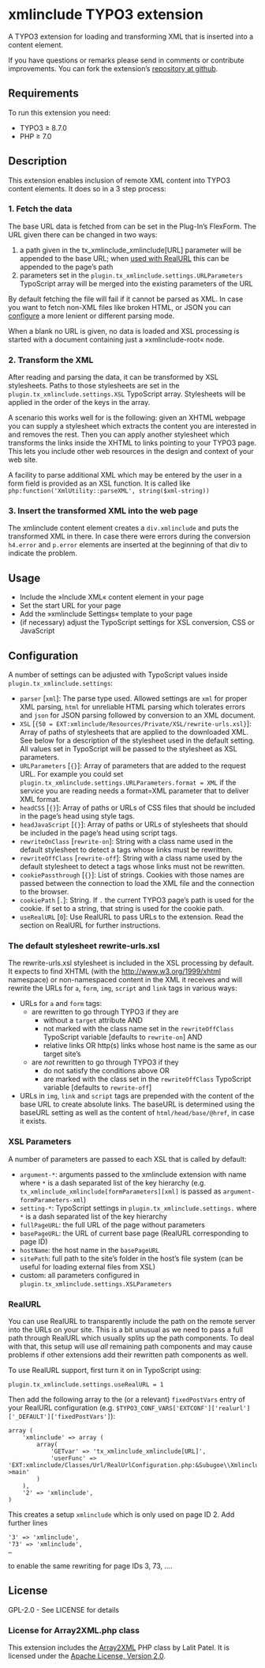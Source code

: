 # xmlinclude TYPO3 extension

A TYPO3 extension for loading and transforming XML that is inserted into
a content element.

If you have questions or remarks please send in comments or contribute
improvements. You can fork the extension’s [repository at
github](https://github.com/subugoe/xmlinclude).

## Requirements

To run this extension you need:

-   TYPO3 ≥ 8.7.0
-   PHP ≥ 7.0

## Description

This extension enables inclusion of remote XML content into TYPO3
content elements. It does so in a 3 step process:

### 1. Fetch the data

The base URL data is fetched from can be set in the Plug-In’s FlexForm.
The URL given there can be changed in two ways:

1.  a path given in the tx\_xmlinclude\_xmlinclude\[URL\] parameter will
    be appended to the base URL; when [used with RealURL](#realurl) this
    can be appended to the page’s path
2.  parameters set in the `plugin.tx_xmlinclude.settings.URLParameters`
    TypoScript array will be merged into the existing parameters of the
    URL

By default fetching the file will fail if it cannot be parsed as XML. In
case you want to fetch non-XML files like broken HTML, or JSON you can
[configure](#configuration) a more lenient or different parsing mode.

When a blank no URL is given, no data is loaded and XSL processing is
started with a document containing just a »xmlinclude-root« node.

### 2. Transform the XML

After reading and parsing the data, it can be transformed by XSL
stylesheets. Paths to those stylesheets are set in the
`plugin.tx_xmlinclude.settings.XSL` TypoScript array. Stylesheets will
be applied in the order of the keys in the array.

A scenario this works well for is the following: given an XHTML webpage
you can supply a stylesheet which extracts the content you are
interested in and removes the rest. Then you can apply another
stylesheet which transforms the links inside the XHTML to links pointing
to your TYPO3 page. This lets you include other web resources in the
design and context of your web site.

A facility to parse additional XML which may be entered by the user in a
form field is provided as an XSL function. It is called like
`php:function('XmlUtility::parseXML', string($xml-string))`

### 3. Insert the transformed XML into the web page

The xmlinclude content element creates a `div.xmlinclude` and puts the
transformed XML in there. In case there were errors during the
conversion `h4.error` and `p.error` elements are inserted at the
beginning of that div to indicate the problem.

## Usage

-   Include the »Include XML« content element in your page
-   Set the start URL for your page
-   Add the »xmlinclude Settings« template to your page
-   (if necessary) adjust the TypoScript settings for XSL conversion,
    CSS or JavaScript

## Configuration

A number of settings can be adjusted with TypoScript values inside
`plugin.tx_xmlinclude.settings`:

-   `parser` \[`xml`\]: The parse type used. Allowed settings are `xml`
    for proper XML parsing, `html` for unreliable HTML parsing which
    tolerates errors and `json` for JSON parsing followed by conversion
    to an XML document.
-   `XSL`
    \[`{50 = EXT:xmlinclude/Resources/Private/XSL/rewrite-urls.xsl}`\]:
    Array of paths of stylesheets that are applied to the downloaded
    XML. See below for a description of the stylesheet used in the
    default setting. All values set in TypoScript will be passed to the
    stylesheet as XSL parameters.
-   `URLParameters` \[`{}`\]: Array of parameters that are added to the
    request URL. For example you could set
    `plugin.tx_xmlinclude.settings.URLParameters.format = XML` if the
    service you are reading needs a format=XML parameter that to deliver
    XML format.
-   `headCSS` \[`{}`\]: Array of paths or URLs of CSS files that should
    be included in the page’s head using style tags.
-   `headJavaScript` \[`{}`\]: Array of paths or URLs of stylesheets
    that should be included in the page’s head using script tags.
-   `rewriteOnClass` \[`rewrite-on`\]: String with a class name used in
    the default stylesheet to detect a tags whose links must
    be rewritten.
-   `rewriteOffClass` \[`rewrite-off`\]: String with a class name used
    by the default stylesheet to detect a tags whose links must not
    be rewritten.
-   `cookiePassthrough` \[`{}`\]: List of strings. Cookies with those
    names are passed between the connection to load the XML file and the
    connection to the browser.
-   `cookiePath` \[`.`\]: String. If `.` the current TYPO3 page’s path
    is used for the cookie. If set to a string, that string is used for
    the cookie path.
-   `useRealURL` \[`0`\]: Use RealURL to pass URLs to the extension.
    Read the section on RealURL for further instructions.

### The default stylesheet rewrite-urls.xsl

The rewrite-urls.xsl stylesheet is included in the XSL processing by
default. It expects to find XHTML (with the
<http://www.w3.org/1999/xhtml> namespace) or non-namespaced content in
the XML it receives and will rewrite the URLs for `a`, `form`, `img`,
`script` and `link` tags in various ways:

-   URLs for `a` and `form` tags:
    -   are rewritten to go through TYPO3 if they are
        -   without a `target` attribute AND
        -   not marked with the class name set in the `rewriteOffClass`
            TypoScript variable \[defaults to `rewrite-on`\] AND
        -   relative links OR http(s) links whose host name is the same
            as our target site’s
    -   are *not* rewritten to go through TYPO3 if they
        -   do not satisfy the conditions above OR
        -   are marked with the class set in the `rewriteOffClass`
            TypoScript variable \[defaults to `rewrite-off`\]
-   URLs in `img`, `link` and `script` tags are prepended with the
    content of the base URL to create absolute links. The baseURL is
    determined using the baseURL setting as well as the content of
    `html/head/base/@href`, in case it exists.

### XSL Parameters

A number of parameters are passed to each XSL that is called by default:

-   `argument-*`: arguments passed to the xmlinclude extension with name
    where `*` is a dash separated list of the key hierarchy (e.g.
    `tx_xmlinclude_xmlinclude[formParameters][xml]` is passed as
    `argument-formParameters-xml`)
-   `setting-*`: TypoScript settings in `plugin.tx_xmlinclude.settings.`
    where `*` is a dash separated list of the key hierarchy
-   `fullPageURL`: the full URL of the page without parameters
-   `basePageURL`: the URL of current base page (RealURL corresponding
    to page ID)
-   `hostName`: the host name in the `basePageURL`
-   `sitePath`: full path to the site’s folder in the host’s file system
    (can be useful for loading external files from XSL)
-   custom: all parameters configured in
    `plugin.tx_xmlinclude.settings.XSLParameters`

### RealURL

You can use RealURL to transparently include the path on the remote
server into the URLs on your site. This is a bit unusual as we need to
pass a full path through RealURL which usually splits up the path
components. To deal with that, this setup will use *all* remaining path
components and may cause problems if other extensions add their
rewritten path components as well.

To use RealURL support, first turn it on in TypoScript using:

    plugin.tx_xmlinclude.settings.useRealURL = 1

Then add the following array to the (or a relevant) `fixedPostVars`
entry of your RealURL configuration (e.g.
`$TYPO3_CONF_VARS['EXTCONF']['realurl']['_DEFAULT']['fixedPostVars']`):

    array (
        'xmlinclude' => array (
            array(
                'GETvar' => 'tx_xmlinclude_xmlinclude[URL]',
                'userFunc' => 'EXT:xmlinclude/Classes/Url/RealUrlConfiguration.php:&Subugoe\\Xmlinclude\\Url\\RealurlConfiguration->main'
            )
        ),
        '2' => 'xmlinclude',
    )

This creates a setup `xmlinclude` which is only used on page ID 2. Add
further lines

    '3' => 'xmlinclude',
    '73' => 'xmlinclude',
    …

to enable the same rewriting for page IDs 3, 73, ….

## License

GPL-2.0 - See LICENSE for details

### License for Array2XML.php class

This extension includes the
[Array2XML](http://www.lalit.org/lab/convert-php-array-to-xml-with-attributes/)
PHP class by Lalit Patel. It is licensed under the [Apache License,
Version 2.0](http://www.apache.org/licenses/LICENSE-2.0).
